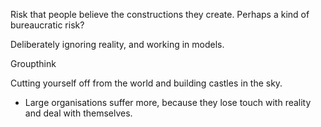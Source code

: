 


Risk that people believe the constructions they create.  Perhaps a kind of bureaucratic risk?


Deliberately ignoring reality, and working in models.

Groupthink

Cutting yourself off from the world and building castles in the sky.



- Large organisations suffer more, because they lose touch with reality and deal with themselves.

